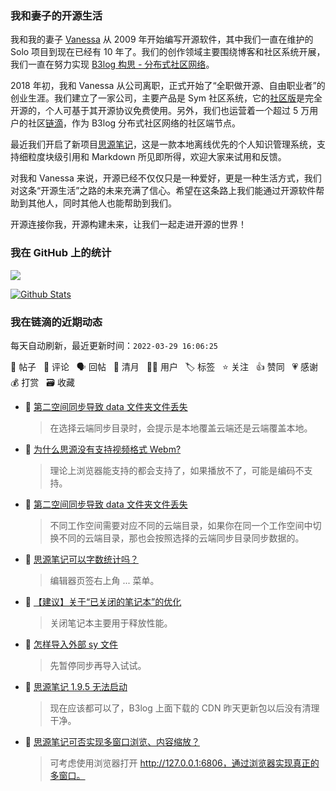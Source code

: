 ### 我和妻子的开源生活

我和我的妻子 [Vanessa](https://github.com/Vanessa219) 从 2009 年开始编写开源软件，其中我们一直在维护的 Solo 项目到现在已经有 10 年了。我们的创作领域主要围绕博客和社区系统开展，我们一直在努力实现 [B3log 构思 - 分布式社区网络](https://ld246.com/article/1546941897596)。

2018 年初，我和 Vanessa 从公司离职，正式开始了“全职做开源、自由职业者”的创业生涯。我们建立了一家公司，主要产品是 Sym 社区系统，它的[社区版](https://github.com/88250/symphony)是完全开源的，个人可基于其开源协议免费使用。另外，我们也运营着一个超过 5 万用户的社区[链滴](https://ld246.com)，作为 B3log 分布式社区网络的社区端节点。

最近我们开启了新项目[思源笔记](https://github.com/siyuan-note/siyuan)，这是一款本地离线优先的个人知识管理系统，支持细粒度块级引用和 Markdown 所见即所得，欢迎大家来试用和反馈。

对我和 Vanessa 来说，开源已经不仅仅只是一种爱好，更是一种生活方式，我们对这条“开源生活”之路的未来充满了信心。希望在这条路上我们能通过开源软件帮助到其他人，同时其他人也能帮助到我们。

开源连接你我，开源构建未来，让我们一起走进开源的世界！

### 我在 GitHub 上的统计

<a title="Hits" target="_blank" href="https://github.com/88250/88250"><img src="https://hits.b3log.org/88250/88250.svg"></a>

[![Github Stats](https://github-readme-stats.vercel.app/api?username=88250&theme=tokyonight&show_icons=true)](https://github.com/88250)

<!--events start -->

### 我在链滴的近期动态

每天自动刷新，最近更新时间：`2022-03-29 16:06:25`

📝 帖子 &nbsp; 💬 评论 &nbsp; 🗣 回帖 &nbsp; 🌙 清月 &nbsp; 👨‍💻 用户 &nbsp; 🏷️ 标签 &nbsp; ⭐️ 关注 &nbsp; 👍 赞同 &nbsp; 💗 感谢 &nbsp; 💰 打赏 &nbsp; 🗃 收藏

* 💬 [第二空间同步导致 data 文件夹文件丢失](https://ld246.com/article/1648523339645/comment/1648539788833#comments)

  > 在选择云端同步目录时，会提示是本地覆盖云端还是云端覆盖本地。
* 💬 [为什么思源没有支持视频格式 Webm?](https://ld246.com/article/1648531545425/comment/1648539573256#comments)

  > 理论上浏览器能支持的都会支持了，如果播放不了，可能是编码不支持。
* 💬 [第二空间同步导致 data 文件夹文件丢失](https://ld246.com/article/1648523339645/comment/1648524018418#comments)

  > 不同工作空间需要对应不同的云端目录，如果你在同一个工作空间中切换不同的云端目录，那也会按照选择的云端同步目录同步数据的。
* 💬 [思源笔记可以字数统计吗？](https://ld246.com/article/1648521742956/comment/1648523177373#comments)

  > 编辑器页签右上角 ... 菜单。
* 💬 [【建议】关于“已关闭的笔记本”的优化](https://ld246.com/article/1648522029586/comment/1648523159589#comments)

  > 关闭笔记本主要用于释放性能。
* 💬 [怎样导入外部 sy 文件](https://ld246.com/article/1648522576202/comment/1648523119562#comments)

  > 先暂停同步再导入试试。
* 💬 [思源笔记 1.9.5 无法启动](https://ld246.com/article/1648488368207/comment/1648522572162#comments)

  > 现在应该都可以了，B3log 上面下载的 CDN 昨天更新包以后没有清理干净。
* 💬 [思源笔记可否实现多窗口浏览、内容缩放？](https://ld246.com/article/1648515114244/comment/1648517841388#comments)

  > 可考虑使用浏览器打开 http://127.0.0.1:6806，通过浏览器实现真正的多窗口。


<!--events end -->
